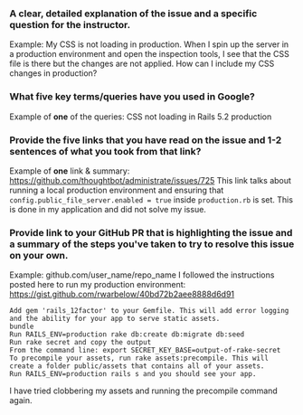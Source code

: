 ### A clear, detailed explanation of the issue and a specific question for the instructor.

Example: My CSS is not loading in production. When I spin up the server in a production environment and open the inspection tools, I see that the CSS file is there but the changes are not applied. How can I include my CSS changes in production?






### What **five** key terms/queries have you used in Google?

Example of **one** of the queries: CSS not loading in Rails 5.2 production







### Provide the five links that you have read on the issue and 1-2 sentences of what you took from that link?

Example of **one** link & summary:  https://github.com/thoughtbot/administrate/issues/725
This link talks about running a local production environment and ensuring that `config.public_file_server.enabled = true` inside `production.rb` is set. This is done in my application and did not solve my issue.






### Provide link to your GitHub PR that is highlighting the issue and a summary of the steps you've taken to try to resolve this issue on your own.

Example: github.com/user_name/repo_name
I followed the instructions posted here to run my production environment: https://gist.github.com/rwarbelow/40bd72b2aee8888d6d91
```
Add gem 'rails_12factor' to your Gemfile. This will add error logging and the ability for your app to serve static assets.
bundle
Run RAILS_ENV=production rake db:create db:migrate db:seed
Run rake secret and copy the output
From the command line: export SECRET_KEY_BASE=output-of-rake-secret
To precompile your assets, run rake assets:precompile. This will create a folder public/assets that contains all of your assets.
Run RAILS_ENV=production rails s and you should see your app.
```
I have tried clobbering my assets and running the precompile command again.
